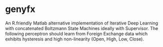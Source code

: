 # genyfx


An R.friendly Matlab alternative implementation of Iterative Deep Learning with concatenated Boltzmann State Machines ideally with Supervisor. The following perceptron should learn from Foreign Exchange data which exhibits hysteresis and high non-linearity (Open, High, Low, Close).